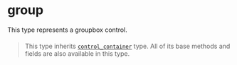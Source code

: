 # group

This type represents a groupbox control.

> ####
>
> This type inherits [`control_container`](https://lua.fatality.win/control-container.html) type. All of its base methods and fields are also available in this type.
